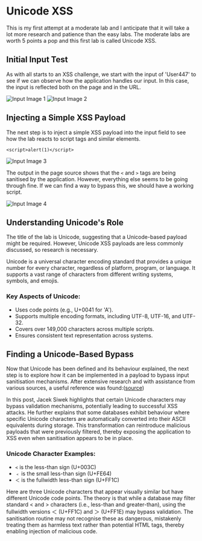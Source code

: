 <title>Unicode XSS</title>
    
<h1>Unicode XSS</h1>
<p>This is my first attempt at a moderate lab and I anticipate that it will take a lot more research and patience than the easy labs. The moderate labs are worth 5 points a pop and this first lab is called Unicode XSS.</p>
    
<h2>Initial Input Test</h2>
<p>As with all starts to an XSS challenge, we start with the input of 'User447' to see if we can observe how the application handles our input. In this case, the input is reflected both on the page and in the URL.</p>
<img src="https://raw.githubusercontent.com/Hpanton447/CyberBlog/refs/heads/main/XSSy/images/unicodeXSS/image1.png" alt="Input Image 1">
<img src="https://raw.githubusercontent.com/Hpanton447/CyberBlog/refs/heads/main/XSSy/images/unicodeXSS/image2.png" alt="Input Image 2">
    
<h2>Injecting a Simple XSS Payload</h2>
<p>The next step is to inject a simple XSS payload into the input field to see how the lab reacts to script tags and similar elements.</p>
    
<pre><code>&lt;script&gt;alert(1)&lt;/script&gt;</code></pre>
    
<img src="https://raw.githubusercontent.com/Hpanton447/CyberBlog/refs/heads/main/XSSy/images/unicodeXSS/image3.png" alt="Input Image 3">
    
<p>The output in the page source shows that the <code>&lt;</code> and <code>&gt;</code> tags are being sanitised by the application. However, everything else seems to be going through fine. If we can find a way to bypass this, we should have a working script.</p>
    
<img src="https://raw.githubusercontent.com/Hpanton447/CyberBlog/refs/heads/main/XSSy/images/unicodeXSS/image4.png" alt="Input Image 4">
    
<h2>Understanding Unicode's Role</h2>
<p>The title of the lab is Unicode, suggesting that a Unicode-based payload might be required. However, Unicode XSS payloads are less commonly discussed, so research is necessary.</p>
    
<p>Unicode is a universal character encoding standard that provides a unique number for every character, regardless of platform, program, or language. It supports a vast range of characters from different writing systems, symbols, and emojis.</p>
    
<h3>Key Aspects of Unicode:</h3>
<ul>
<li>Uses code points (e.g., U+0041 for 'A').</li>
<li>Supports multiple encoding formats, including UTF-8, UTF-16, and UTF-32.</li>
<li>Covers over 149,000 characters across multiple scripts.</li>
<li>Ensures consistent text representation across systems.</li>
</ul>
    
<h2>Finding a Unicode-Based Bypass</h2>
<p> Now that Unicode has been defined and its behaviour explained, the next step is to explore how it can be implemented in a payload to bypass input sanitisation mechanisms. After extensive research and with assistance from various sources, a useful reference was found:(<a href="https://www.securitum.com/unicodes_role_in_xss_vulnerabilities">source</a>)</p>
    
<p>In this post, Jacek Siwek highlights that certain Unicode characters may bypass validation mechanisms, potentially leading to successful XSS attacks. He further explains that some databases exhibit behaviour where specific Unicode characters are automatically converted into their ASCII equivalents during storage. This transformation can reintroduce malicious payloads that were previously filtered, thereby exposing the application to XSS even when sanitisation appears to be in place.</p>
    
<h3>Unicode Character Examples:</h3>
<ul>
<li><code>&lt;</code> is the less-than sign (U+003C)</li>
<li><code>﹤</code> is the small less-than sign (U+FE64)</li>
<li><code>＜</code> is the fullwidth less-than sign (U+FF1C)</li>
</ul>
    
<p>Here are three Unicode characters that appear visually similar but have different Unicode code points. The theory is that while a database may filter standard < and > characters (i.e., less-than and greater-than), using the fullwidth versions ＜ (U+FF1C) and ＞ (U+FF1E) may bypass validation. The sanitisation routine may not recognise these as dangerous, mistakenly treating them as harmless text rather than potential HTML tags, thereby enabling injection of malicious code.</p>
